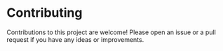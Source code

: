# Contributing

Contributions to this project are welcome! Please open an issue or a pull request if you have any ideas or improvements.

